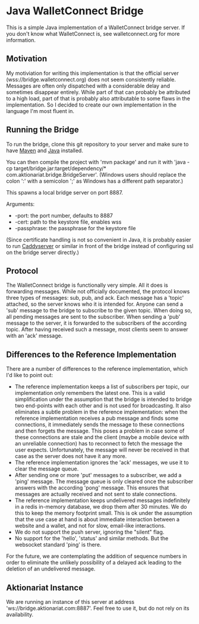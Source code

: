 # Java WalletConnect Bridge

This is a simple Java implementation of a WalletConnect bridge server. If you don't know what WalletConnect is, see walletconnect.org for more information.

## Motivation

My motiviation for writing this implementation is that the official server (wss://bridge.walletconnect.org) does not seem consistently reliable. Messages are often only dispatched with a considerable delay and sometimes disappear entirely. While part of that can probably be attributed to a high load, part of that is probably also attributable to some flaws in the implementation. So I decided to create our own implementation in the language I'm most fluent in.

## Running the Bridge

To run the bridge, clone this git repository to your server and make sure to have [Maven](https://maven.apache.org/) and [Java](https://openjdk.java.net/install/) installed.

You can then compile the project with 'mvn package' and run it with 'java -cp target/bridge.jar:target/dependency/* com.aktionariat.bridge.BridgeServer'. (Windows users should replace the colon ':' with a semicolon ';' as Windows has a different path separator.)

This spawns a local bridge server on port 8887.

Arguments:

- -port: the port number, defaults to 8887
- -cert: path to the keystore file, enables wss
- -passphrase: the passphrase for the keystore file

(Since certificate handling is not so convenient in Java, it is probably easier to run [Caddyserver](http://caddyserver.com/) or similar in front of the bridge instead of configuring ssl on the bridge server directly.)

## Protocol

The WalletConnect bridge is functionally very simple. All it does is forwarding messages. While not officially documented, the protocol knows three types of messages: sub, pub, and ack. Each message has a 'topic' attached, so the server knows who it is intended for. Anyone can send a 'sub' message to the bridge to subscribe to the given topic. When doing so, all pending messages are sent to the subscriber. When sending a 'pub' message to the server, it is forwarded to the subscribers of the according topic. After having received such a message, most clients seem to answer with an 'ack' message.

## Differences to the Reference Implementation

There are a number of differences to the reference implementation, which I'd like to point out:

* The reference implementation keeps a list of subscribers per topic, our implementation only remembers the latest one. This is a valid simplification under the assumption that the bridge is intended to bridge two end-points with each other and is not used for broadcasting. It also eliminates a subtle problem in the reference implementation: when the reference implementation receives a pub message and finds some connections, it immediately sends the message to these connections and then forgets the message. This poses a problem in case some of these connections are stale and the client (maybe a mobile device with an unreliable connection) has to reconnect to fetch the message the user expects. Unfortunately, the message will never be received in that case as the server does not have it any more.
* The reference implementation ignores the 'ack' messages, we use it to clear the message queue.
* After sending one or more 'put' messages to a subscriber, we add a 'ping' message. The message queue is only cleared once the subscriber answers with the according 'pong' message. This ensures that messages are actually received and not sent to stale connections.
* The reference implementation keeps undelivered messages indefinitely in a redis in-memory database, we drop them after 30 minutes. We do this to keep the memory footprint small. This is ok under the assumption that the use case at hand is about immediate interaction between a website and a wallet, and not for slow, email-like interactions.
* We do not support the push server, ignoring the "silent" flag.
* No support for the 'hello', 'status' and similar methods. But the websocket standard 'ping' is there.

For the future, we are contemplating the addition of sequence numbers in order to eliminate the unlikely possibility of a delayed ack leading to the deletion of an undelivered message.

## Aktionariat Instance

We are running an instance of this server at address 'ws://bridge.aktionariat.com:8887'. Feel free to use it, but do not rely on its availability.

